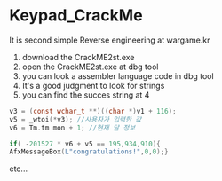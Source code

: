 # Keypad_CrackMe

It is second simple Reverse engineering at wargame.kr

1. download the CrackME2st.exe
2. open the CrackME2st.exe at dbg tool
3. you can look a assembler language code in dbg tool
4. It's a good judgment to look for strings
5. you can find the succes string at 4

```c
v3 = (const wchar_t **)((char *)v1 + 116);
v5 = _wtoi(*v3); //사용자가 입력한 값
v6 = Tm.tm mon + 1; //현재 달 정보

if( -201527 * v6 + v5 == 195,934,910){
AfxMessageBox(L"congratulations!",0,0);}
```
etc...